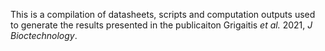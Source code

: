 This is a compilation of datasheets, scripts and computation outputs used to generate the results presented in the publicaiton Grigaitis *et al.* 2021, *J Bioctechnology*.
